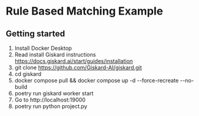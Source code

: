 # Rule Based Matching Example

## Getting started

1. Install Docker Desktop
2. Read install Giskard instructions https://docs.giskard.ai/start/guides/installation
3. git clone https://github.com/Giskard-AI/giskard.git
4. cd giskard
5. docker compose pull && docker compose up -d --force-recreate --no-build
6. poetry run giskard worker start
7. Go to http://localhost:19000
8. poetry run python project.py